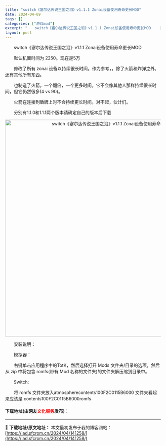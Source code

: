 ```yaml
---
title: "switch《塞尔达传说王国之泪》v1.1.1 Zonai设备使用寿命更长MOD"
date: 2024-04-09
tags: []
categories: ["游戏mod"]
excerpt: "　　switch《塞尔达传说王国之泪》v1.1.1 Zonai设备使用寿命更长MOD 　　默认机翼时间为 2250。现在是5万 　　修改了所有 zonai 设备以持续很长时间。作为参考，，除了火箭和炸弹之外，还有其他所有东西。 　　也制造了火箭。一个翻倍，一个更多时间。它不会像其他人那样持续很长时间&hellip;"
layout: post
---
```


 <p>　　switch《塞尔达传说王国之泪》v1.1.1 Zonai设备使用寿命更长MOD</p> <p>　　默认机翼时间为 2250。现在是5万</p> <p>　　修改了所有 zonai 设备以持续很长时间。作为参考，，除了火箭和炸弹之外，还有其他所有东西。</p> <p>　　也制造了火箭。一个翻倍，一个更多时间。它不会像其他人那样持续很长时间，但它仍然很多(4 vs 90)。</p> <p>　　火箭在连接到盾牌上时不会持续更长时间。对不起，伙计们。</p> <p>　　分别有1.1.0和1.1.1两个版本请确定自己的版本后下载</p> <p align="center"><img align="" border="0" src="https://lad.sfcrom.cn/wp-content/uploads/2024/04/20240409_6615048bf1ff5.webp" width="700" alt="switch《塞尔达传说王国之泪》v1.1.1 Zonai设备使用寿命更长MOD" /></p> <p>　　安装说明：</p> <p>　　模拟器：</p> <p>　　右键单击应用程序中的TotK，然后选择打开 Mods 文件夹/目录的选项，然后从 zip 中将包含 romfs(带有 Mod 名称的文件夹)的文件夹解压缩到目录中。</p> <p>　　Switch:</p> <p>　　将 romfs 文件夹放入atmospherecontents 100F2C0115B6000 文件夹看起来应该是 contents 100F2C0115B6000romfs</p> <p><h4>下载地址(由网友<font color="red">文化服务</font>发布)：</h4></p> 

---
📖 **下载地址/原文地址：** 本文最初发布于我的博客网站：[https://lad.sfcrom.cn/2024/04/141258/](https://lad.sfcrom.cn/2024/04/141258/)
